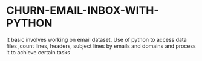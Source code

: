 # CHURN-EMAIL-INBOX-WITH-PYTHON
It basic involves working on email dataset. Use of python to access data files ,count lines, headers, subject lines by emails and domains and process it to achieve certain tasks
